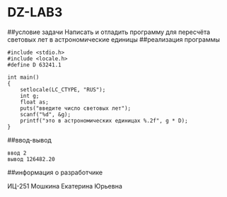 # DZ-LAB3
##условие задачи
Написать и отладить программу для пересчёта световых лет в астрономические единицы
##реализация программы
```
#include <stdio.h>
#include <locale.h>
#define D 63241.1

int main()
{
	setlocale(LC_CTYPE, "RUS");
	int g;
	float as;
	puts("введите число световых лет");
	scanf("%d", &g);
	printf("это в астрономических единицах %.2f", g * D);
}
```
##ввод-вывод
```
ввод 2
вывод 126482.20
```
##информация о разработчике

ИЦ-251 Мошкина Екатерина Юрьевна
